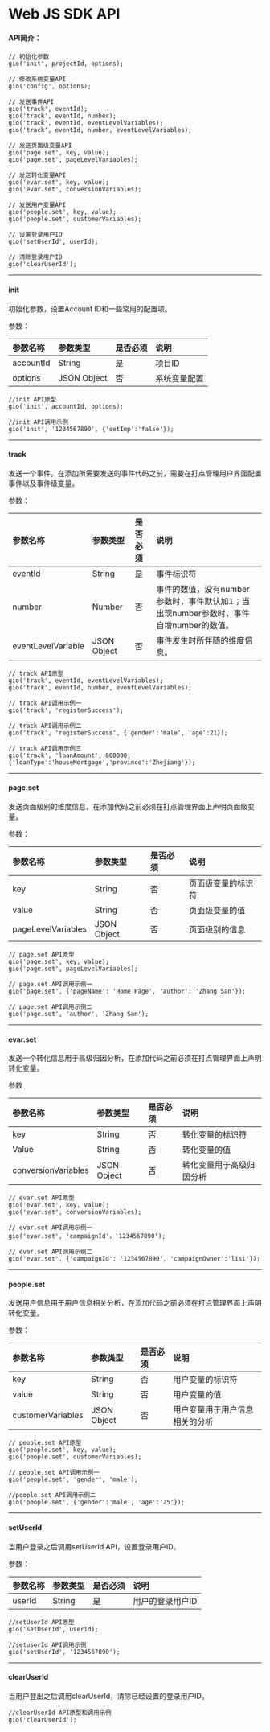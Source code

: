# Web JS SDK API

#### API简介：

```
// 初始化参数
gio('init', projectId, options); 

// 修改系统变量API
gio('config', options);

// 发送事件API
gio('track', eventId);
gio('track', eventId, number);
gio('track', eventId, eventLevelVariables);
gio('track', eventId, number, eventLevelVariables);

// 发送页面级变量API
gio('page.set', key, value);
gio('page.set', pageLevelVariables);

// 发送转化变量API
gio('evar.set', key, value);
gio('evar.set', conversionVariables);

// 发送用户变量API
gio('people.set', key, value);
gio('people.set', customerVariables);

// 设置登录用户ID
gio('setUserId', userId); 

// 清除登录用户ID
gio('clearUserId');
```

---

#### init

初始化参数，设置Account ID和一些常用的配置项。

参数：

| 参数名称 | 参数类型 | 是否必须 | 说明 |
| :--- | :--- | :--- | :--- |
| accountId | String | 是 | 项目ID |
| options | JSON Object | 否 | 系统变量配置 |

```
//init API原型
gio('init', accountId, options);
```

```
//init API调用示例
gio('init', '1234567890', {'setImp':'false'});
```

---

#### track

发送一个事件。在添加所需要发送的事件代码之前，需要在打点管理用户界面配置事件以及事件级变量。

参数：

| 参数名称 | 参数类型 | 是否必须 | 说明 |
| :--- | :--- | :--- | :--- |
| eventId | String | 是 | 事件标识符 |
| number | Number | 否 | 事件的数值，没有number参数时，事件默认加1；当出现number参数时，事件自增number的数值。 |
| eventLevelVariable | JSON Object | 否 | 事件发生时所伴随的维度信息。 |

```
// track API原型
gio('track', eventId, eventLevelVariables);
gio('track', eventId, number, eventLevelVariables);
```

```
// track API调用示例一
gio('track', 'registerSuccess');
```

```
// track API调用示例二
gio('track', 'registerSuccess', {'gender':'male', 'age':21});
```

```
// track API调用示例三
gio('track', 'loanAmount', 800000, {'loanType':'houseMortgage','province':'Zhejiang'});
```

---

#### page.set

发送页面级别的维度信息，在添加代码之前必须在打点管理界面上声明页面级变量。

参数：

| 参数名称 | 参数类型 | 是否必须 | 说明 |
| :--- | :--- | :--- | :--- |
| key | String | 否 | 页面级变量的标识符 |
| value | String | 否 | 页面级变量的值 |
| pageLevelVariables | JSON Object | 否 | 页面级别的信息 |

```
// page.set API原型
gio('page.set', key, value);
gio('page.set', pageLevelVariables);
```

```
// page.set API调用示例一
gio('page.set', {'pageName': 'Home Page', 'author': 'Zhang San'});
```

```
// page.set API调用示例二
gio('page.set', 'author', 'Zhang San');
```

---

#### evar.set

发送一个转化信息用于高级归因分析，在添加代码之前必须在打点管理界面上声明转化变量。

参数

| 参数名称 | 参数类型 | 是否必须 | 说明 |
| :--- | :--- | :--- | :--- |
| key | String | 否 | 转化变量的标识符 |
| Value | String | 否 | 转化变量的值 |
| conversionVariables | JSON Object | 否 | 转化变量用于高级归因分析 |

```
// evar.set API原型
gio('evar.set', key, value);
gio('evar.set', conversionVariables);
```

```
// evar.set API调用示例一
gio('evar.set', 'campaignId'，'1234567890');
```

```
// evar.set API调用示例二
gio('evar.set', {'campaignId': '1234567890', 'campaignOwner':'lisi'});
```

---

#### people.set

发送用户信息用于用户信息相关分析，在添加代码之前必须在打点管理界面上声明转化变量。

参数：

| 参数名称 | 参数类型 | 是否必须 | 说明 |
| :--- | :--- | :--- | :--- |
| key | String | 否 | 用户变量的标识符 |
| value | String | 否 | 用户变量的值 |
| customerVariables | JSON Object | 否 | 用户变量用于用户信息相关的分析 |

```
// people.set API原型
gio('people.set', key, value);
gio('people.set', customerVariables);
```

```
// people.set API调用示例一
gio('people.set', 'gender', 'male');
```

```
//people.set API调用示例二
gio('people.set', {'gender':'male', 'age':'25'});
```

---

#### setUserId

当用户登录之后调用setUserId API，设置登录用户ID。

参数：

| 参数名称 | 参数类型 | 是否必须 | 说明 |
| :--- | :--- | :--- | :--- |
| userId | String | 是 | 用户的登录用户ID |

```
//setUserId API原型
gio('setUserId', userId);
```

```
//setuserId API调用示例
gio('setUserId', '1234567890');
```

---

#### clearUserId

当用户登出之后调用clearUserId，清除已经设置的登录用户ID。

```
//clearUserId API原型和调用示例
gio('clearUserId');
```



